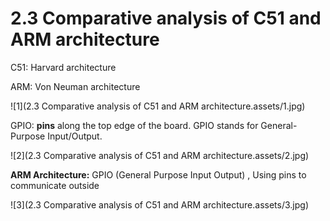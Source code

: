 # 2.3 Comparative analysis of C51 and ARM architecture



C51: Harvard architecture

ARM: Von Neuman architecture

![1](2.3 Comparative analysis of C51 and ARM architecture.assets/1.jpg)



GPIO: **pins** along the top edge of the board. GPIO stands for General-Purpose Input/Output.

![2](2.3 Comparative analysis of C51 and ARM architecture.assets/2.jpg)

**ARM Architecture:** GPIO (General Purpose Input Output) , Using pins to communicate outside

![3](2.3 Comparative analysis of C51 and ARM architecture.assets/3.jpg)